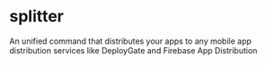 # splitter
An unified command that distributes your apps to any mobile app distribution services like DeployGate and Firebase App Distribution

